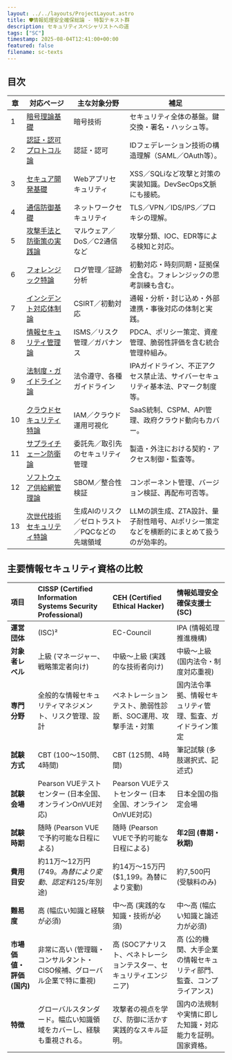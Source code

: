 ```yaml
---
layout: ../../layouts/ProjectLayout.astro
title: 🛡️情報処理安全確保総論 - 特製テキスト群
description: セキュリティスペシャリストへの道
tags: ["SC"]
timestamp: 2025-08-04T12:41:00+00:00
featured: false
filename: sc-texts
---
```


## 目次

| 章  | 対応ページ                                                                       | 主な対象分野                                    | 補足                                                                                     |
| --- | -------------------------------------------------------------------------------- | ----------------------------------------------- | ---------------------------------------------------------------------------------------- |
| 1   | [暗号理論基礎](https://jocarium.productions/blog/sc_1)                         | 暗号技術                                        | セキュリティ全体の基盤。鍵交換・署名・ハッシュ等。                                       |
| 2   | [認証・認可プロトコル論](https://jocarium.productions/blog/sc_2)                 | 認証・認可                                      | IDフェデレーション技術の構造理解（SAML／OAuth等）。                                      |
| 3   | [セキュア開発基礎](https://jocarium.productions/blog/sc_3)                     | Webアプリセキュリティ                           | XSS／SQLiなど攻撃と対策の実装知識。DevSecOps文脈にも接続。                               |
| 4   | [通信防御基礎](https://jocarium.productions/blog/sc_4)                         | ネットワークセキュリティ                        | TLS／VPN／IDS/IPS／プロキシの理解。                                                      |
| 5   | [攻撃手法と防衛策の実践論](https://jocarium.productions/blog/sc_5)               | マルウェア／DoS／C2通信など                     | 攻撃分類、IOC、EDR等による検知と対応。                                                   |
| 6   | [フォレンジック特論](https://jocarium.productions/blog/sc_6)             　　　　| ログ管理／証跡分析                              | 初動対応・時刻同期・証拠保全含む。フォレンジックの思考訓練も含む。                       |
| 7   | [インシデント対応体制論](https://jocarium.productions/blog/sc_7)                 | CSIRT／初動対応                                 | 通報・分析・封じ込め・外部連携・事後対応の体制と実践。                                   |
| 8   | [情報セキュリティ管理論](https://jocarium.productions/blog/sc_8)                 | ISMS／リスク管理／ガバナンス                    | PDCA、ポリシー策定、資産管理、脆弱性評価を含む統合管理枠組み。                           |
| 9   | [法制度・ガイドライン論](https://jocarium.productions/blog/sc_9)                 | 法令遵守、各種ガイドライン                      | IPAガイドライン、不正アクセス禁止法、サイバーセキュリティ基本法、Pマーク制度等。         |
| 10  | [クラウドセキュリティ特論](https://jocarium.productions/blog/sc_10)              | IAM／クラウド運用可視化                         | SaaS統制、CSPM、API管理、政府クラウド動向もカバー。                                      |
| 11  | [サプライチェーン防衛論](https://jocarium.productions/blog/sc_11)                | 委託先／取引先のセキュリティ管理                | 製造・外注における契約・アクセス制御・監査等。                                           |
| 12  | [ソフトウェア供給網管理論](https://jocarium.productions/blog/sc_12)              | SBOM／整合性検証                                | コンポーネント管理、バージョン検証、再配布可否等。                                       |
| 13  | [次世代技術セキュリティ特論](https://jocarium.productions/blog/sc_13) | 生成AIのリスク／ゼロトラスト／PQCなどの先端領域 | LLMの誤生成、ZTA設計、量子耐性暗号、AIポリシー策定などを横断的にまとめて扱うのが効率的。 |

## 主要情報セキュリティ資格の比較

| 項目                 | CISSP (Certified Information Systems Security Professional)             | CEH (Certified Ethical Hacker)                                          | 情報処理安全確保支援士 (SC)                                     |
| :------------------- | :---------------------------------------------------------------------- | :---------------------------------------------------------------------- | :-------------------------------------------------------------- |
| **運営団体**         | (ISC)²                                                                  | EC-Council                                                              | IPA (情報処理推進機構)                                          |
| **対象者レベル**     | 上級 (マネージャー、戦略策定者向け)                                     | 中級～上級 (実践的な技術者向け)                                        | 中級～上級 (国内法令・制度対応重視)                             |
| **専門分野**         | 全般的な情報セキュリティマネジメント、リスク管理、設計                  | ペネトレーションテスト、脆弱性診断、SOC運用、攻撃手法・対策             | 国内法令準拠、情報セキュリティ管理、監査、ガイドライン策定    |
| **試験方式**         | CBT (100～150問、4時間)                                                | CBT (125問、4時間)                                                      | 筆記試験 (多肢選択式、記述式)                                   |
| **試験会場**         | Pearson VUEテストセンター (日本全国、オンラインOnVUE対応)               | Pearson VUEテストセンター (日本全国、オンラインOnVUE対応)               | 日本全国の指定会場                                              |
| **試験時期**         | 随時 (Pearson VUEで予約可能な日程による)                                | 随時 (Pearson VUEで予約可能な日程による)                                | **年2回 (春期・秋期)**                                          |
| **費用目安**         | 約11万～12万円 ($749。為替により変動、認定料$125/年別途)               | 約14万～15万円 ($1,199。為替により変動)                                 | 約7,500円 (受験料のみ)                                          |
| **難易度**           | 高 (幅広い知識と経験が必須)                                             | 中～高 (実践的な知識・技術が必須)                                       | 中～高 (幅広い知識と論述力が必須)                               |
| **市場価値・評価 (国内)** | 非常に高い (管理職・コンサルタント・CISO候補、グローバル企業で特に重視) | 高 (SOCアナリスト、ペネトレーションテスター、セキュリティエンジニア)      | 高 (公的機関、大手企業の情報セキュリティ部門、監査、コンプライアンス) |
| **特徴**             | グローバルスタンダード。幅広い知識領域をカバーし、経験も重視される。    | 攻撃者の視点を学び、防御に活かす実践的なスキル証明。                     | 国内の法規制や実情に即した知識・対応能力を証明。国家資格。      |
